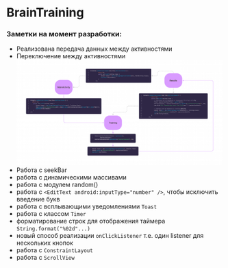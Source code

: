 # BrainTraining

### Заметки на момент разработки:
* Реализована передача данных между активностями
* Переключение между активностями
  <img src="https://github.com/PervuhinRoman/Images/blob/master/passingDataBetweenActivities.png?raw=true"></img>
* Работа с seekBar
* работа с динамическими массивами
* работа с модулем random()
* работа с `<EditText android:inputType="number" />`, чтобы исключить введение букв
* работа с всплывающими уведомлениями `Toast`
* работа с классом `Timer`
* форматирование строк для отображения таймера `String.format("%02d"...)`
* новый способ реализации `onClickListener` т.е. один listener для нескольких кнопок
* работа с `ConstraintLayout`
* работа с `ScrollView`
